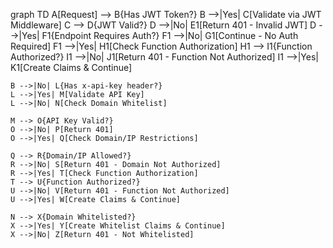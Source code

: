 graph TD
    A[Request] --> B{Has JWT Token?}
    B -->|Yes| C[Validate via JWT Middleware]
    C --> D{JWT Valid?}
    D -->|No| E1[Return 401 - Invalid JWT]
    D -->|Yes| F1{Endpoint Requires Auth?}
    F1 -->|No| G1[Continue - No Auth Required]
    F1 -->|Yes| H1[Check Function Authorization]
    H1 --> I1{Function Authorized?}
    I1 -->|No| J1[Return 401 - Function Not Authorized]
    I1 -->|Yes| K1[Create Claims & Continue]

    B -->|No| L{Has x-api-key header?}
    L -->|Yes| M[Validate API Key]
    L -->|No| N[Check Domain Whitelist]

    M --> O{API Key Valid?}
    O -->|No| P[Return 401]
    O -->|Yes| Q[Check Domain/IP Restrictions]

    Q --> R{Domain/IP Allowed?}
    R -->|No| S[Return 401 - Domain Not Authorized]
    R -->|Yes| T[Check Function Authorization]
    T --> U{Function Authorized?}
    U -->|No| V[Return 401 - Function Not Authorized]
    U -->|Yes| W[Create Claims & Continue]

    N --> X{Domain Whitelisted?}
    X -->|Yes| Y[Create Whitelist Claims & Continue]
    X -->|No| Z[Return 401 - Not Whitelisted]
